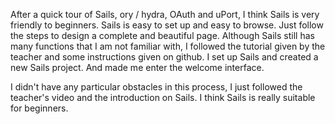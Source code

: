 After a quick tour of Sails, ory / hydra, OAuth and uPort, I think Sails is very friendly to beginners. Sails is easy to set 
up and easy to browse. Just follow the steps to design a complete and beautiful page. Although Sails still has many functions 
that I am not familiar with, I followed the tutorial given by the teacher and some instructions given on github. I set up 
Sails and created a new Sails project. And made me enter the welcome interface.

I didn't have any particular obstacles in this process, I just followed the teacher's video and the introduction on Sails. 
I think Sails is really suitable for beginners.
